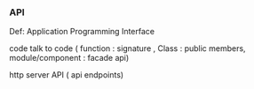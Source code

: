 ### API

Def: Application Programming Interface

code talk to code ( function : signature  , Class : public members, module/component : facade api)

http server API ( api endpoints)

